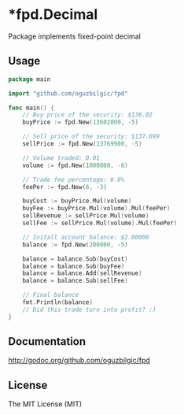 # *fpd.Decimal

Package implements fixed-point decimal

## Usage

```go
package main

import "github.com/oguzbilgic/fpd"

func main() {
	// Buy price of the security: $136.02
	buyPrice := fpd.New(13602000, -5)

	// Sell price of the security: $137.699
	sellPrice := fpd.New(13769900, -5)

	// Volume traded: 0.01
	volume := fpd.New(1000000, -8)

	// Trade fee percentage: 0.6%
	feePer := fpd.New(6, -3)

	buyCost := buyPrice.Mul(volume)
	buyFee := buyPrice.Mul(volume).Mul(feePer)
	sellRevenue := sellPrice.Mul(volume)
	sellFee := sellPrice.Mul(volume).Mul(feePer)

	// Initall account balance: $2.00000
	balance := fpd.New(200000, -5)

	balance = balance.Sub(buyCost)
	balance = balance.Sub(buyFee)
	balance = balance.Add(sellRevenue)
	balance = balance.Sub(sellFee)

	// Final balance
	fmt.Println(balance)
	// Did this trade turn into profit? :)
}
```

## Documentation

http://godoc.org/github.com/oguzbilgic/fpd

## License

The MIT License (MIT)
